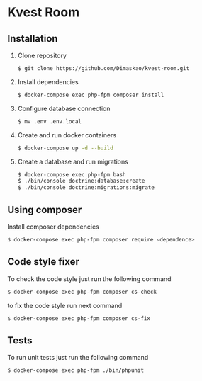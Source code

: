 # Kvest Room 

## Installation

1. Clone repository

    ```sh
    $ git clone https://github.com/Dimaskao/kvest-room.git
    ```
2. Install dependencies

    ```sh
    $ docker-compose exec php-fpm composer install
    ```

3. Configure database connection

    ```sh
    $ mv .env .env.local
    ```
   
4. Create and run docker containers

    ```sh
    $ docker-compose up -d --build
    ```
   
5. Create a database and run migrations

    ```sh
    $ docker-compose exec php-fpm bash
    $ ./bin/console doctrine:database:create
    $ ./bin/console doctrine:migrations:migrate
    ```    

## Using composer
Install composer dependencies
```sh
$ docker-compose exec php-fpm composer require <dependence>
```  
## Code style fixer

To check the code style just run the following command


```bash
$ docker-compose exec php-fpm composer cs-check
```


to fix the code style run next command

```bash
$ docker-compose exec php-fpm composer cs-fix
```

Tests
-----

To run unit tests just run the following command

```bash
$ docker-compose exec php-fpm ./bin/phpunit
```